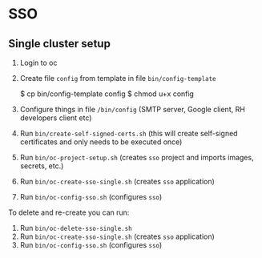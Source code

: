 # SSO

## Single cluster setup

1. Login to oc
2. Create file `config` from template in file `bin/config-template`


    $ cp bin/config-template config
    $ chmod u+x config 
         
3. Configure things in file `/bin/config` (SMTP server, Google client, RH developers client etc)
4. Run `bin/create-self-signed-certs.sh` (this will create self-signed certificates and only needs to be executed once)
5. Run `bin/oc-project-setup.sh` (creates `sso` project and imports images, secrets, etc.)
6. Run `bin/oc-create-sso-single.sh` (creates `sso` application)
7. Run `bin/oc-config-sso.sh` (configures `sso`)

To delete and re-create you can run:

1. Run `bin/oc-delete-sso-single.sh`
2. Run `bin/oc-create-sso-single.sh` (creates `sso` application)
3. Run `bin/oc-config-sso.sh` (configures `sso`) 
